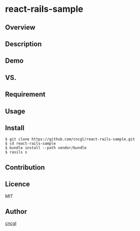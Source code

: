 # react-rails-sample

## Overview

## Description

## Demo

## VS. 

## Requirement

## Usage

## Install

```
$ git clone https://github.com/cncgl/react-rails-sample.git
$ cd react-rails-sample
$ bundle install --path vendor/bundle
$ rasils s
```

## Contribution

## Licence

MIT

## Author

[cncgl](https://github.com/cncgl)
